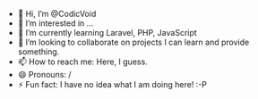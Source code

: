 - 👋 Hi, I’m @CodicVoid
- 👀 I’m interested in ...
- 🌱 I’m currently learning Laravel, PHP, JavaScript
- 💞️ I’m looking to collaborate on projects I can learn and provide something.
- 📫 How to reach me: Here, I guess.
- 😄 Pronouns: /
- ⚡ Fun fact: I have no idea what I am doing here! :-P

<!---
CodicVoid/CodicVoid is a ✨ special ✨ repository because its `README.md` (this file) appears on your GitHub profile.
You can click the Preview link to take a look at your changes.
--->
